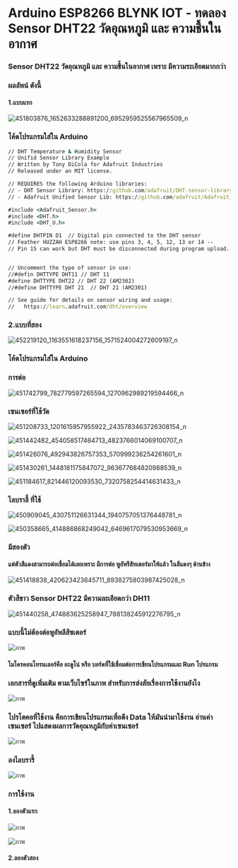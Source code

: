 # Arduino ESP8266 BLYNK IOT - ทดลอง Sensor DHT22 วัดอุณหภูมิ และ ความชื้นในอากาศ
### Sensor DHT22 วัดอุณหภูมิ และ ความชื้นในอากาศ เพราะ มีความระเอียดมากกว่า

### ผลลัพน์ ดังนี้
#### 1.แบบแรก
![451803876_1652633288891200_6952959525567965509_n](https://github.com/user-attachments/assets/bc51d661-40b1-4477-8998-909b52cd76b1)

### โค้ดโปรแกรมใส่ใน  Arduino
```cmd
// DHT Temperature & Humidity Sensor
// Unifid Sensor Library Example
// Written by Tony DiCola for Adafruit Industries
// Released under an MIT license.

// REQUIRES the following Arduino libraries:
// - DHT Sensor Library: https://github.com/adafruit/DHT-sensor-library
// - Adafruit Unified Sensor Lib: https://github.com/adafruit/Adafruit_Sensor

#include <Adafruit_Sensor.h>
#include <DHT.h>
#include <DHT_U.h>

#define DHTPIN D1  // Digital pin connected to the DHT sensor
// Feather HUZZAH ESP8266 note: use pins 3, 4, 5, 12, 13 or 14 --
// Pin 15 can work but DHT must be disconnected during program upload.


// Uncomment the type of sensor in use:
//#defin DHTTYPE DHT11 // DHT 11
#define DHTTYPE DHT22 // DHT 22 (AM2302)
//#define DHTTYPE DHT 21  // DHT 21 (AM2301)

// See guide for details on sensor wiring and usage:
//   https://learn.adafruit.com/dht/overview

```


### 2.แบบที่สอง
![452219120_1163551618237156_1571524004272609197_n](https://github.com/user-attachments/assets/1af11e85-75c6-4918-b0b5-999a63ed4360)

### โค้ดโปรแกรมใส่ใน  Arduino






### การต่อ
![451742799_782779597265594_1270962989219594466_n](https://github.com/user-attachments/assets/9ae75156-0591-40be-89f2-4cd0db43850d)

### เซนเซอร์ที่ใช้วัด
![451208733_1201615957955922_2435783463726308154_n](https://github.com/user-attachments/assets/ae4fe5fd-3538-423f-87f8-4278f5a570fa)

![451442482_454058517464713_4823766014069100707_n](https://github.com/user-attachments/assets/b4f11f6d-0f1a-426a-962c-7394ae3babbf)

![451426076_492943826757353_570999236254261601_n](https://github.com/user-attachments/assets/bc78d6cb-64eb-4dff-9746-19424678a8f6)

![451430261_1448181175847072_963677684820988539_n](https://github.com/user-attachments/assets/33fee7b9-2f03-4368-9c8f-371627a6613e)

![451184617_821446120093530_7320758254414631433_n](https://github.com/user-attachments/assets/807599aa-8a26-40d7-945a-bd0086e9ce47)


### ไลบราลี้ ที่ใช้

![450909045_430751126631344_1940757051376448781_n](https://github.com/user-attachments/assets/fbb2c20e-b62d-463f-9211-6f04040923ba)


![450358665_414886868249042_6469617079530953669_n](https://github.com/user-attachments/assets/a17966ed-6e26-4b2f-a571-a988089da63b)

### มีสองตัว 
#### แต่ตัวสีแดงสามารถต่อเชื่อมได้เลยเพราะ มีการต่อ พูอัพรีสิทเตอร์มาให้แล้ว ในสีแดงๆ ด้านข้าง

![451418838_420623423645711_8938275803987425028_n](https://github.com/user-attachments/assets/3c1160a0-7b63-4f20-8c61-7fed15204e1e)

### ตัวสีขาว Sensor DHT22 มีความละเอียดกว่า DH11

![451440258_474883625258947_788138245912276795_n](https://github.com/user-attachments/assets/21283fb0-2ea7-41aa-b4d1-350b05547ebd)


### แบบนี้ไม่ต้องต่อพูอัพลีสิซเตอร์
![ภาพ](https://github.com/user-attachments/assets/88df54d5-941a-42e8-a1c6-47445f8b881d)


#### ไมโครคอนโทรนเลอร์คือ อะดูโน่ หรือ บอร์ดที่ใช้เชื่อมต่อการเขียนโปรแกรมและ Run โปรแกรม

### เอกสารที่ดูเพิ่มเติม ตามเว็บไซร์ในภาพ สำหรับการส่งสัยเรื่องการใช้งานยังไง
![ภาพ](https://github.com/user-attachments/assets/a07573b0-00cb-41b1-8a93-51949d1175ea)

### โปรโตคอที่ใช้งาน คือการเขียนโปรแกรมเพื่อดึง Data ให้มันนำมาใช้งาน อ่านค่าเซนเซอร์ ไปแสดงผลการวัดอุณหภูมิกับค่าเซนเซอร์
![ภาพ](https://github.com/user-attachments/assets/c97463b7-4a82-46c5-baf2-8dd99773e35f)

### ลงไลบรารี้
![ภาพ](https://github.com/user-attachments/assets/dc5fecc7-0e71-4813-993d-46c883d54de0)

### การใช้งาน
#### 1.ลองตัวแรก
![ภาพ](https://github.com/user-attachments/assets/8935d977-81d0-4fe0-9ebd-80355aeea48e)

![ภาพ](https://github.com/user-attachments/assets/d6627177-585f-41b4-981a-86b8551bee9f)



#### 2.ลองตัวสอง















